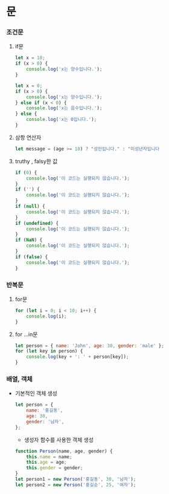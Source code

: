 # 문

### 조건문

1.  if문

    ```javascript
    let x = 10;
    if (x > 0) {
        console.log('x는 양수입니다.');
    }
    ```

    ```javascript
    let x = 0;
    if (x > 0) {
        console.log('x는 양수입니다.');
    } else if (x < 0) {
        console.log('x는 음수입니다.');
    } else {
        console.log('x는 0입니다.');
    }
    ```

2.  삼항 연산자

    ```javascript
    let message = (age >= 18) ? "성인입니다." : "미성년자입니다
    ```

3.  truthy , falsy한 값

    ```javascript
    if (0) {
        console.log('이 코드는 실행되지 않습니다.');
    }
    if ('') {
        console.log('이 코드는 실행되지 않습니다.');
    }
    if (null) {
        console.log('이 코드는 실행되지 않습니다.');
    }
    if (undefined) {
        console.log('이 코드는 실행되지 않습니다.');
    }
    if (NaN) {
        console.log('이 코드는 실행되지 않습니다.');
    }
    if (false) {
        console.log('이 코드는 실행되지 않습니다.');
    }
    ```

### 반복문

1. for문

    ```javascript
    for (let i = 0; i < 10; i++) {
        console.log(i);
    }
    ```

2. for ...in문

    ```javascript
    let person = { name: 'John', age: 30, gender: 'male' };
    for (let key in person) {
        console.log(key + ': ' + person[key]);
    }
    ```

### 배열, 객체

-   기본적인 객체 생성

    ```javascript
    let person = {
        name: '홍길동',
        age: 30,
        gender: '남자',
    };
    ```

    -   생성자 함수를 사용한 객체 생성

    ```javascript
    function Person(name, age, gender) {
        this.name = name;
        this.age = age;
        this.gender = gender;
    }
    let person1 = new Person('홍길동', 30, '남자');
    let person2 = new Person('홍길순', 25, '여자');
    ```
